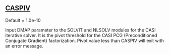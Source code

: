 ## [CASPIV](https://help.hexagonmi.com/bundle/MSC_Nastran_2022.4/page/Nastran_Combined_Book/qrg/parameters/TOC.CASPIV.xhtml)

Default = 1.0e-10

Input DMAP parameter to the SOLVIT and NLSOLV modules for the CASI iterative solver. It is the pivot threshold for the CASI PCG (Preconditioned Conjugate Gradient) factorization. Pivot value less than CASPIV will exit with an error message.


